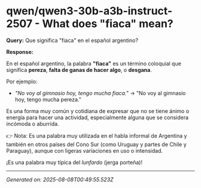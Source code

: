 # qwen/qwen3-30b-a3b-instruct-2507 - What does "fiaca" mean?

**Query:** Que significa "fiaca" en el español argentino?



**Response:**

En el español argentino, la palabra **"fiaca"** es un término coloquial que significa **pereza**, **falta de ganas de hacer algo**, o **desgana**.

Por ejemplo:
- *"No voy al gimnasio hoy, tengo mucha fiaca."* → "No voy al gimnasio hoy, tengo mucha pereza."

Es una forma muy común y cotidiana de expresar que no se tiene ánimo o energía para hacer una actividad, especialmente alguna que se considera incómoda o aburrida.

👉 Nota: Es una palabra muy utilizada en el habla informal de Argentina y también en otros países del Cono Sur (como Uruguay y partes de Chile y Paraguay), aunque con ligeras variaciones en uso o intensidad.

¡Es una palabra muy típica del *lunfardo* (jerga porteña)!

---
*Generated on: 2025-08-08T00:49:55.523Z*
